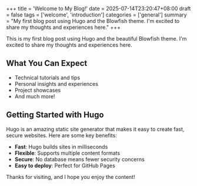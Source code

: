 +++
title = 'Welcome to My Blog!'
date = 2025-07-14T23:20:47+08:00
draft = false
tags = ['welcome', 'introduction']
categories = ['general']
summary = "My first blog post using Hugo and the Blowfish theme. I'm excited to share my thoughts and experiences here."
+++

This is my first blog post using Hugo and the beautiful Blowfish theme. I'm excited to share my thoughts and experiences here.

## What You Can Expect

- Technical tutorials and tips
- Personal insights and experiences  
- Project showcases
- And much more!

## Getting Started with Hugo

Hugo is an amazing static site generator that makes it easy to create fast, secure websites. Here are some key benefits:

- **Fast**: Hugo builds sites in milliseconds
- **Flexible**: Supports multiple content formats
- **Secure**: No database means fewer security concerns
- **Easy to deploy**: Perfect for GitHub Pages

Thanks for visiting, and I hope you enjoy the content!
